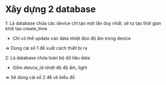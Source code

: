 # Xây dựng 2 database

1: Là database chứa các device chỉ tạo một lần duy nhất, sẽ tự tạo thời gian khởi tạo create_time

+  Chỉ có thể update các data nhiệt đọo độ ẩm trong device

=> Dùng cái số 1 để xuất cách thiết bị ra


2: Là database chứa toàn bộ dữ liệu data

+  Gồm deivce_id nhiệt độ độ ẩm, light

=> Sẽ dùng cái số 2 để vẽ biểu đồ 


